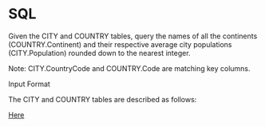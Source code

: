 # SQL

Given the CITY and COUNTRY tables, query the names of all the continents (COUNTRY.Continent) and their respective average city populations (CITY.Population) rounded down to the nearest integer.

Note: CITY.CountryCode and COUNTRY.Code are matching key columns.

Input Format

The CITY and COUNTRY tables are described as follows:

[Here](https://www.hackerrank.com/challenges/average-population-of-each-continent/problem?isFullScreen=true)